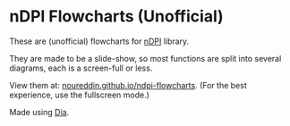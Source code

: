 # nDPI Flowcharts (Unofficial)

These are (unofficial) flowcharts for [nDPI](https://github.com/ntop/nDPI) library.

They are made to be a slide-show, so most functions are split into several diagrams, each is a screen-full or less.

View them at: [noureddin.github.io/ndpi-flowcharts](https://noureddin.github.io/ndpi-flowcharts). (For the best experience, use the fullscreen mode.)

Made using [Dia](https://wiki.gnome.org/Apps/Dia).
